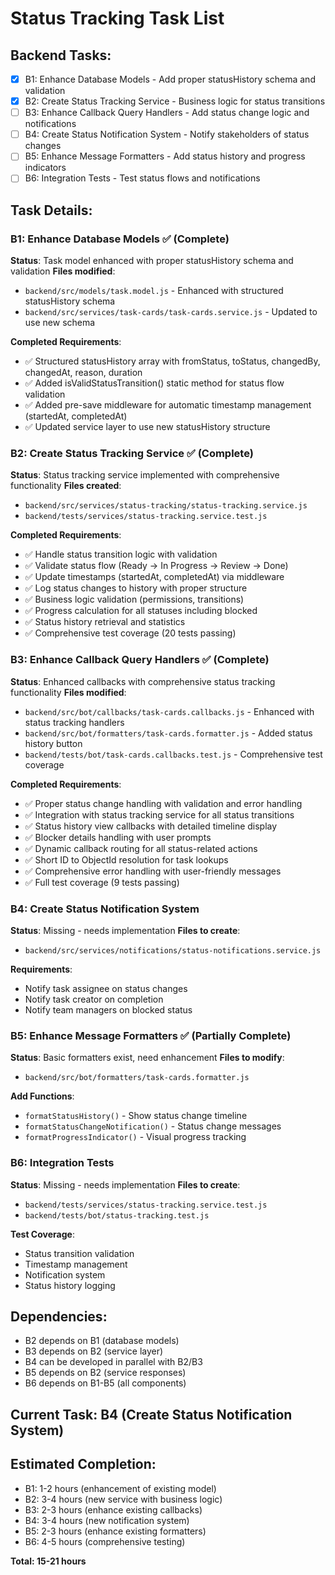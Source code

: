 # Status Tracking Task List

## Backend Tasks:
- [x] B1: Enhance Database Models - Add proper statusHistory schema and validation
- [x] B2: Create Status Tracking Service - Business logic for status transitions  
- [ ] B3: Enhance Callback Query Handlers - Add status change logic and notifications
- [ ] B4: Create Status Notification System - Notify stakeholders of status changes
- [ ] B5: Enhance Message Formatters - Add status history and progress indicators
- [ ] B6: Integration Tests - Test status flows and notifications

## Task Details:

### B1: Enhance Database Models ✅ (Complete)
**Status**: Task model enhanced with proper statusHistory schema and validation
**Files modified**:
- `backend/src/models/task.model.js` - Enhanced with structured statusHistory schema
- `backend/src/services/task-cards/task-cards.service.js` - Updated to use new schema

**Completed Requirements**:
- ✅ Structured statusHistory array with fromStatus, toStatus, changedBy, changedAt, reason, duration
- ✅ Added isValidStatusTransition() static method for status flow validation
- ✅ Added pre-save middleware for automatic timestamp management (startedAt, completedAt)
- ✅ Updated service layer to use new statusHistory structure

### B2: Create Status Tracking Service ✅ (Complete)
**Status**: Status tracking service implemented with comprehensive functionality
**Files created**:
- `backend/src/services/status-tracking/status-tracking.service.js`
- `backend/tests/services/status-tracking.service.test.js`

**Completed Requirements**:
- ✅ Handle status transition logic with validation
- ✅ Validate status flow (Ready → In Progress → Review → Done)
- ✅ Update timestamps (startedAt, completedAt) via middleware
- ✅ Log status changes to history with proper structure
- ✅ Business logic validation (permissions, transitions)
- ✅ Progress calculation for all statuses including blocked
- ✅ Status history retrieval and statistics
- ✅ Comprehensive test coverage (20 tests passing)

### B3: Enhance Callback Query Handlers ✅ (Complete)
**Status**: Enhanced callbacks with comprehensive status tracking functionality
**Files modified**:
- `backend/src/bot/callbacks/task-cards.callbacks.js` - Enhanced with status tracking handlers
- `backend/src/bot/formatters/task-cards.formatter.js` - Added status history button
- `backend/tests/bot/task-cards.callbacks.test.js` - Comprehensive test coverage

**Completed Requirements**:
- ✅ Proper status change handling with validation and error handling
- ✅ Integration with status tracking service for all status transitions
- ✅ Status history view callbacks with detailed timeline display
- ✅ Blocker details handling with user prompts
- ✅ Dynamic callback routing for all status-related actions
- ✅ Short ID to ObjectId resolution for task lookups
- ✅ Comprehensive error handling with user-friendly messages
- ✅ Full test coverage (9 tests passing)

### B4: Create Status Notification System
**Status**: Missing - needs implementation
**Files to create**:
- `backend/src/services/notifications/status-notifications.service.js`

**Requirements**:
- Notify task assignee on status changes
- Notify task creator on completion
- Notify team managers on blocked status

### B5: Enhance Message Formatters ✅ (Partially Complete)
**Status**: Basic formatters exist, need enhancement
**Files to modify**:
- `backend/src/bot/formatters/task-cards.formatter.js`

**Add Functions**:
- `formatStatusHistory()` - Show status change timeline
- `formatStatusChangeNotification()` - Status change messages
- `formatProgressIndicator()` - Visual progress tracking

### B6: Integration Tests
**Status**: Missing - needs implementation
**Files to create**:
- `backend/tests/services/status-tracking.service.test.js`
- `backend/tests/bot/status-tracking.test.js`

**Test Coverage**:
- Status transition validation
- Timestamp management
- Notification system
- Status history logging

## Dependencies:
- B2 depends on B1 (database models)
- B3 depends on B2 (service layer)
- B4 can be developed in parallel with B2/B3
- B5 depends on B2 (service responses)
- B6 depends on B1-B5 (all components)

## Current Task: B4 (Create Status Notification System)

## Estimated Completion:
- B1: 1-2 hours (enhancement of existing model)
- B2: 3-4 hours (new service with business logic)
- B3: 2-3 hours (enhance existing callbacks)
- B4: 3-4 hours (new notification system)
- B5: 2-3 hours (enhance existing formatters)
- B6: 4-5 hours (comprehensive testing)

**Total: 15-21 hours**